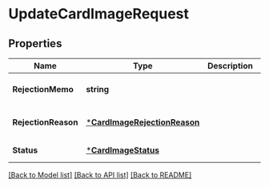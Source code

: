 # UpdateCardImageRequest

## Properties
Name | Type | Description | Notes
------------ | ------------- | ------------- | -------------
**RejectionMemo** | **string** |  | [optional] [default to null]
**RejectionReason** | [***CardImageRejectionReason**](card_image_rejection_reason.md) |  | [optional] [default to null]
**Status** | [***CardImageStatus**](card_image_status.md) |  | [default to null]

[[Back to Model list]](../README.md#documentation-for-models) [[Back to API list]](../README.md#documentation-for-api-endpoints) [[Back to README]](../README.md)

